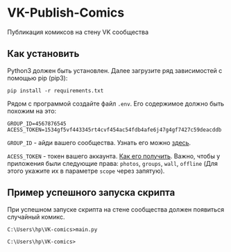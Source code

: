 # VK-Publish-Comics
Публикация комиксов на стену VK сообщества

## Как установить

Python3 должен быть установлен. Далее загрузите ряд зависимостей с помощью pip (pip3):

    pip install -r requirements.txt

Рядом с программой создайте файл `.env`. Его содержимое должно быть похожим на это:

    GROUP_ID=4567876545
    ACESS_TOKEN=1534gf5vf443345rt4cvf454ac54fdb4afe6j47g4gf7427c59deacddb

`GROUP_ID` - айди вашего сообщества. Узнать его можно [здесь](https://regvk.com/id/).

`ACESS_TOKEN` - токен вашего аккаунта. [Как его получить](https://vk.com/dev/implicit_flow_user).
Важно, чтобы у приложения были следующие права: `photos`, `groups`, `wall`, `offline` (Для этого укажите их в параметре `scope` через запятую).

## Пример успешного запуска скрипта

При успешном запуске скрипта на стене сообщества должен появиться случайный комикс.

    C:\Users\hp\VK-comics>main.py

    C:\Users\hp\VK-comics>
